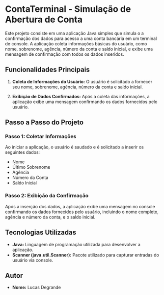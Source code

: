 # ContaTerminal - Simulação de Abertura de Conta

Este projeto consiste em uma aplicação Java simples que simula o a confirmação dos dados para acesso a uma conta bancária em um terminal de console. A aplicação coleta informações básicas do usuário, como nome, sobrenome, agência, número da conta e saldo inicial, e exibe uma mensagem de confirmação com todos os dados inseridos.

## Funcionalidades Principais

1. **Coleta de Informações do Usuário:** O usuário é solicitado a fornecer seu nome, sobrenome, agência, número da conta e saldo inicial.

2. **Exibição de Dados Confirmados:** Após a coleta das informações, a aplicação exibe uma mensagem confirmando os dados fornecidos pelo usuário.

## Passo a Passo do Projeto

### Passo 1: Coletar Informações

Ao iniciar a aplicação, o usuário é saudado e é solicitado a inserir os seguintes dados:
- Nome
- Último Sobrenome
- Agência
- Número da Conta
- Saldo Inicial

### Passo 2: Exibição da Confirmação

Após a inserção dos dados, a aplicação exibe uma mensagem no console confirmando os dados fornecidos pelo usuário, incluindo o nome completo, agência e número da conta, e o saldo inicial.

## Tecnologias Utilizadas

- **Java:** Linguagem de programação utilizada para desenvolver a aplicação.
- **Scanner (java.util.Scanner):** Pacote utilizado para capturar entradas do usuário via console.

## Autor

- **Nome:** Lucas Degrande
